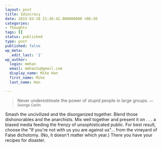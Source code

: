 ```yaml
---
layout: post
title: Idiocracy
date: 2015-03-10 21:26:42.000000000 +06:30
categories:
- Thoughts
tags: []
status: published
type: post
published: false
wp_meta:
  _edit_last: '1'
wp_author:
  login: mmhan
  email: mmhan2u@gmail.com
  display_name: Mike Han
  first_name: Mike
  last_name: Han

---
```

> Never underestimate the power of stupid people in large groups.
> <small class="author">— George Carlin</small>

Smash the uncivilized and the disorganized together.
Blend those dishonorables and the anarchists.
Mix well together and present it on . . . a biased media feeding the frenzy of unsophisticated public.
For best result, choose the "If you're not with us you are against us"...
from the vineyard of False dichotomy. (No, it doesn't matter which year.)
There you have your recipes for disaster.
